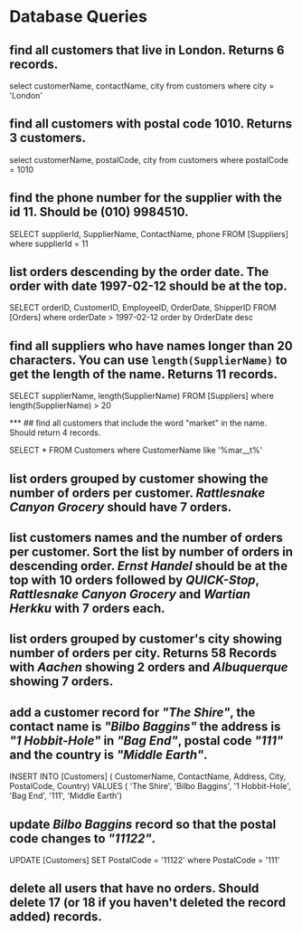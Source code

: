 # Database Queries

## find all customers that live in London. Returns 6 records.

select  customerName, contactName, city
from customers
where city = 'London'


## find all customers with postal code 1010. Returns 3 customers.

select  customerName, postalCode, city
from customers
where postalCode = 1010


## find the phone number for the supplier with the id 11. Should be (010) 9984510.

SELECT supplierId, SupplierName, ContactName, phone FROM [Suppliers]
where supplierId = 11

## list orders descending by the order date. The order with date 1997-02-12 should be at the top.

SELECT orderID, CustomerID, EmployeeID, OrderDate, ShipperID FROM [Orders]
where orderDate > 1997-02-12
order by OrderDate desc

## find all suppliers who have names longer than 20 characters. You can use `length(SupplierName)` to get the length of the name. Returns 11 records.

SELECT supplierName, length(SupplierName) FROM [Suppliers]
where length(SupplierName) > 20 


*** ## find all customers that include the word "market" in the name. Should return 4 records.

SELECT * FROM Customers
where CustomerName like '%mar__t%'


## list orders grouped by customer showing the number of orders per customer. _Rattlesnake Canyon Grocery_ should have 7 orders.

## list customers names and the number of orders per customer. Sort the list by number of orders in descending order. _Ernst Handel_ should be at the top with 10 orders followed by _QUICK-Stop_, _Rattlesnake Canyon Grocery_ and _Wartian Herkku_ with 7 orders each.

## list orders grouped by customer's city showing number of orders per city. Returns 58 Records with _Aachen_ showing 2 orders and _Albuquerque_ showing 7 orders.

## add a customer record for _"The Shire"_, the contact name is _"Bilbo Baggins"_ the address is _"1 Hobbit-Hole"_ in _"Bag End"_, postal code _"111"_ and the country is _"Middle Earth"_.

INSERT INTO [Customers] (
CustomerName, ContactName, Address, City, PostalCode, Country)
VALUES (
'The Shire', 'Bilbo Baggins', '1 Hobbit-Hole', 'Bag End', '111', 'Middle Earth') 

## update _Bilbo Baggins_ record so that the postal code changes to _"11122"_.
UPDATE [Customers]
SET PostalCode = '11122'
where PostalCode = '111'


## delete all users that have no orders. Should delete 17 (or 18 if you haven't deleted the record added) records.
